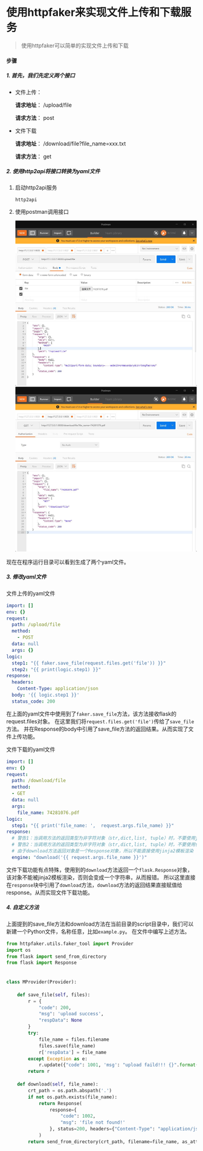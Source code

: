 # 使用httpfaker来实现文件上传和下载服务

> 使用httpfaker可以简单的实现文件上传和下载

#### 步骤
##### 1. 首先，我们先定义两个接口
* 文件上传： 

    **请求地址**： /upload/file
    
    **请求方法**： post

* 文件下载

    **请求地址**： /download/file?file_name=xxx.txt
    
    **请求方法**： get
    
##### 2. 使用http2api将接口转换为yaml文件

1. 启动http2api服务
    ```shell script
    http2api
    ```
2. 使用postman调用接口

    ![img-007](image/img007.jpg)
    ![img-008](image/img008.jpg)
    
现在在程序运行目录可以看到生成了两个yaml文件。
    
##### 3. 修改yaml文件

文件上传的yaml文件
```yaml
import: []
env: {}
request:
  path: /upload/file
  method:
    - POST
  data: null
  args: {}
logic:
  step1: "{{ faker.save_file(request.files.get('file')) }}"
  step2: "{{ print(logic.step1) }}"
response:
  headers:
    Content-Type: application/json
  body: '{{ logic.step1 }}'
  status_code: 200
```
在上面的yaml文件中使用到了`faker.save_file`方法，该方法接收flask的request.files对象。
在这里我们将`request.files.get('file')`传给了`save_file`方法。
并在Response的body中引用了save_file方法的返回结果。从而实现了文件上传功能。

文件下载的yaml文件
```yaml
import: []
env: {}
request:
  path: /download/file
  method:
  - GET
  data: null
  args:
    file_name: 74281076.pdf
logic:
  step1: "{{ print('file_name: ',  request.args.file_name) }}"
response:
  # 警告1：当调用方法的返回类型为非字符对象（str,dict,list, tuple）时，不要使用jinja2模板来渲染调用；使用engine参数来调用。否则对象会变成字符串...
  # 警告2：当调用方法的返回类型为非字符对象（str,dict,list, tuple）时，不要使用使用引用，直接赋值给对象即可。使用引用会通过jinja2来渲染，会将任意对象转为str...
  # 由于download方法返回对象是一个Response对象，所以不能直接使用jinja2模板渲染（jinja2模板会将任意对象转为string）
  engine: "download('{{ request.args.file_name }}')"
```
文件下载功能有点特殊，使用到的`download`方法返回一个`flask.Response`对象，该对象不能被jinja2模板渲染，否则会变成一个字符串，从而报错。
所以这里直接在`response`块中引用了`download`方法，`download`方法的返回结果直接赋值给response。从而实现文件下载功能。
##### 4. 自定义方法

上面提到的save_file方法和download方法在当前目录的script目录中，我们可以新建一个Python文件，名称任意，比如`example.py`。
在文件中编写上述方法。
```python
from httpfaker.utils.faker_tool import Provider
import os
from flask import send_from_directory
from flask import Response


class MProvider(Provider):

    def save_file(self, files):
        r = {
            "code": 200,
            "msg": 'upload success',
            "respData": None
        }
        try:
            file_name = files.filename
            files.save(file_name)
            r['respData'] = file_name
        except Exception as e:
            r.update({"code": 1001, 'msg': "upload faild!!! {}".format(e)})
        return r
    
    def download(self, file_name):
        crt_path = os.path.abspath('.')
        if not os.path.exists(file_name):
            return Response(
                response={
                    "code": 1002,
                    "msg": 'file not found!'
                }, status=200, headers={"Content-Type": "application/json"}
            )
        return send_from_directory(crt_path, filename=file_name, as_attachment=True)
```
